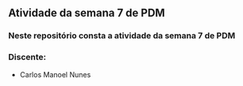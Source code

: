 ## Atividade da semana 7 de PDM 

### Neste repositório consta a atividade da semana 7 de PDM
### Discente:
- Carlos Manoel Nunes
